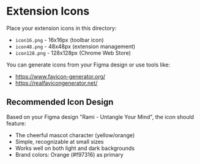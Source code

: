 # Extension Icons

Place your extension icons in this directory:

- `icon16.png` - 16x16px (toolbar icon)
- `icon48.png` - 48x48px (extension management)
- `icon128.png` - 128x128px (Chrome Web Store)

You can generate icons from your Figma design or use tools like:
- https://www.favicon-generator.org/
- https://realfavicongenerator.net/

## Recommended Icon Design

Based on your Figma design "Rami - Untangle Your Mind", the icon should feature:
- The cheerful mascot character (yellow/orange)
- Simple, recognizable at small sizes
- Works well on both light and dark backgrounds
- Brand colors: Orange (#f97316) as primary
